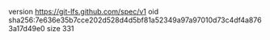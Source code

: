 version https://git-lfs.github.com/spec/v1
oid sha256:7e636e35b7cce202d528d4d5bf81a52349a97a97010d73c4df4a8763a17d49e0
size 331
